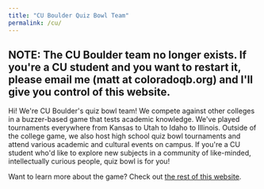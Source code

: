 ```yaml
---
title: "CU Boulder Quiz Bowl Team"
permalink: /cu/
---
```


## NOTE: The CU Boulder team no longer exists. If you're a CU student and you want to restart it, please email me (matt at coloradoqb.org) and I'll give you control of this website.

Hi! We're CU Boulder's quiz bowl team! We compete against other
colleges in a buzzer-based game that tests academic knowledge. We've
played tournaments everywhere from Kansas to Utah to Idaho to
Illinois. Outside of the college game, we also host high school quiz
bowl tournaments and attend various academic and cultural events on
campus. If you're a CU student who'd like to explore new subjects in a
community of like-minded, intellectually curious people, quiz bowl is
for you!

Want to learn more about the game? Check out [the rest of this
website](/info/what-is-qb/).
